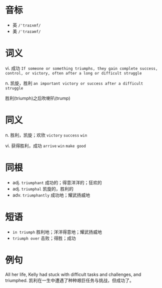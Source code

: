 # 音标

- 英 `/'traɪʌmf/`
- 美 `/ˈtraɪəmf/`

# 词义

vi. 成功
`If someone or something triumphs, they gain complete success, control, or victory, often after a long or difficult struggle`

n. 凯旋，胜利
`an important victory or success after a difficult struggle`



胜利(triumph)之后吹喇叭(trump)

# 同义

n. 胜利，凯旋；欢欣
`victory` `success` `win`

vi. 获得胜利，成功
`arrive` `win` `make good`

# 同根

- adj. `triumphant` 成功的；得意洋洋的；狂欢的
- adj. `triumphal` 凯旋的，胜利的
- adv. `triumphantly` 成功地；耀武扬威地

# 短语

- `in triumph` 胜利地；洋洋得意地；耀武扬威地
- `triumph over` 击败；得胜；成功

# 例句

All her life, Kelly had stuck with difficult tasks and challenges, and triumphed.
凯利在一生中遭遇了种种艰巨任务与挑战，但成功了。


